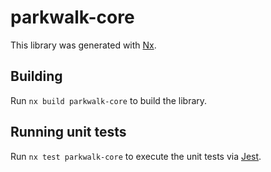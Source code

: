 # parkwalk-core

This library was generated with [Nx](https://nx.dev).

## Building

Run `nx build parkwalk-core` to build the library.

## Running unit tests

Run `nx test parkwalk-core` to execute the unit tests via [Jest](https://jestjs.io).
